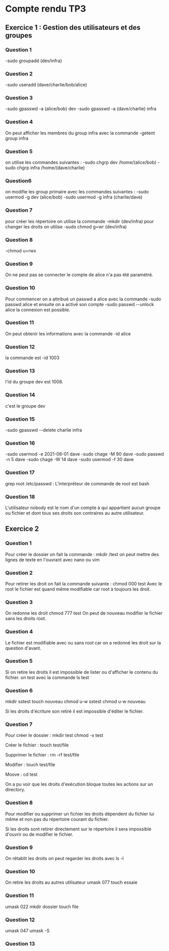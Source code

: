 ﻿# Compte rendu TP3
## Exercice 1 : Gestion des utilisateurs et des groupes

### Question 1 
-sudo groupadd (dev/infra)

### Question 2
-sudo useradd (dave/charlie/bob/alice)

### Question 3 
-sudo gpasswd -a (alice/bob) dev 
-sudo gpasswd -a (dave/charlie) infra

### Question 4 
On peut afficher les membres du group infra avec la commande 
-getent group infra

### Question 5 
on utilise les commandes suivantes : 
-sudo chgrp dev /home/(alice/bob)
-sudo chgrp infra /home/(dave/charlie)

### Question6 
on modifie les group primaire avec les commandes suivantes :
-sudo usermod -g dev (alice/bob)
-sudo usermod -g infra (charlie/dave)

### Question 7 
pour créer les répertoire on utilise la commande -mkdir (dev/infra)
pour changer les droits on utilise -sudo chmod g=wr (dev/infra)

### Question 8
-chmod u=rwx

### Question 9 
On ne peut pas se connecter le compte de alice n'a pas été paramétré.

### Question 10
Pour commencer on a attribué un passwd a alice avec la commande -sudo passwd alice
et ensuite on a activé son compte -sudo passwd --unlock alice la connexion est possible. 

### Question 11
On peut obtenir les informations avec la commande -id alice

### Question 12 
la commande est -id 1003

### Question 13
l'id du groupe dev est 1008.

### Question 14 
c'est le groupe dev 

### Question 15 
-sudo gpasswd --delete charlie infra

### Question 16 
-sudo usermod -e 2021-06-01 dave
-sudo chage -M 90 dave
-sudo passwd -n 5 dave
-sudo chage -W 14 dave
-sudo usermod -f 30 dave

### Question 17 
grep root /etc/passwd : L'interpréteur de commande de root est bash 

### Question 18 
L'utilisateur nobody est le nom d'un compte à qui appartient aucun groupe ou fichier et dont tous ses droits son contraires au autre utilisateur.

## Exercice 2  

### Question 1
Pour créer le dossier on fait la commande : mkdir /test
on peut mettre des lignes de texte en l'ouvrant avec nano ou vim 

### Question 2 
Pour retirer les droit on fait la commande suivante : chmod 000 test
Avec le root le fichier est quand même modifiable car root à toujours les droit.

### Question 3 
On redonne les droit chmod 777 test
On peut de nouveau modifier le fichier sans les droits root.

### Question 4 
Le fichier est modifiable avec ou sans root car on a redonné les droit sur la question d'avant.

### Question 5 
Si on retire les droits il est impossible de lister ou d'afficher le contenu du fichier.
on test avec la commande ls test 

### Question 6 
mkdir sstest
touch nouveau
chmod u-w sstest
chmod u-w nouveau

Si les droits d'écriture son retiré il est impossible d'éditer le fichier.

### Question 7 
Pour créer le dossier : 
mkdir test
chmod -x test

Créer le fichier : 
touch test/file

Supprimer le fichier : 
rm -rf test/file

Modifier : 
touch test/file 

Moove : 
cd test 

On a pu voir que les droits d'exécution bloque toutes les actions sur un directory.

### Question 8 
Pour modifier ou supprimer un fichier les droits dépendent du fichier lui même et non pas du répertoire courant du fichier.

Si les droits sont retirer directement sur le répertoire il sera impossible d'ouvrir ou de modifier le fichier.

### Question 9 
On rétablit les droits 
on peut regarder les droits avec ls -l  

### Question 10 
On retire les droits au autres utilisateur 
umask 077
touch essaie

### Question 11 
umask 022
mkdir dossier
touch file

### Question 12 
umask 047
umask -S

### Question 13


